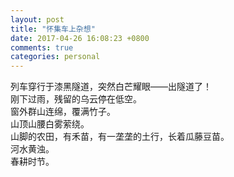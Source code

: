 ```yaml
---
layout: post
title: "怀集车上杂想"
date: 2017-04-26 16:08:23 +0800
comments: true
categories: personal
---
```

列车穿行于漆黑隧道，突然白芒耀眼——出隧道了！  
刚下过雨，残留的乌云停在低空。  
窗外群山连绵，覆满竹子。  
山顶山腰白雾萦绕。  
山脚的农田，有禾苗，有一垄垄的土行，长着瓜藤豆苗。  
河水黄浊。  
春耕时节。
